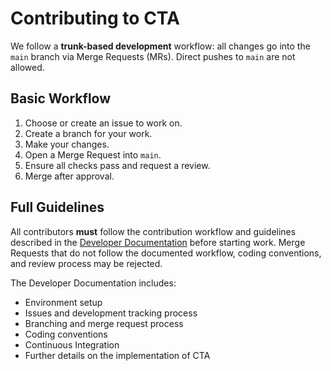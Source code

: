 # Contributing to CTA

We follow a **trunk-based development** workflow: all changes go into the `main` branch via Merge Requests (MRs).
Direct pushes to `main` are not allowed.

## Basic Workflow

1. Choose or create an issue to work on.
2. Create a branch for your work.
3. Make your changes.
4. Open a Merge Request into `main`.
5. Ensure all checks pass and request a review.
6. Merge after approval.

## Full Guidelines

All contributors **must** follow the contribution workflow and guidelines described in the [Developer Documentation](https://cta.docs.cern.ch/latest/dev/getting-started/) before starting work.
Merge Requests that do not follow the documented workflow, coding conventions, and review process may be rejected.

The Developer Documentation includes:

- Environment setup
- Issues and development tracking process
- Branching and merge request process
- Coding conventions
- Continuous Integration
- Further details on the implementation of CTA
